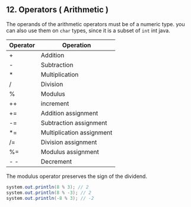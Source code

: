 ## 12. Operators ( Arithmetic )

The operands of the arithmetic operators must be of a numeric type. you can also use them on `char` types, since it is a subset of `int` int java.

| Operator | Operation |
| --- | --- |
| + | Addition |
| - | Subtraction |
| * | Multiplication |
| / | Division |
| % | Modulus |
| ++ | increment |
| += | Addition assignment |
| -= | Subtraction assignment |
| *= | Multiplication assignment |
| /= | Division assignment |
| %= | Modulus assignment |
| - - | Decrement |

The modulus operator preserves the sign of the dividend.

```java
system.out.println(8 % 3); // 2
system.out.println(8 % -3); // 2
system.out.println(-8 % 3); // -2
```